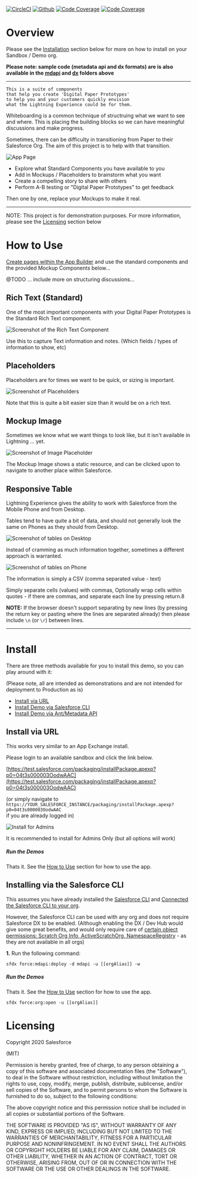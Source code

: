 [![CircleCI](https://circleci.com/gh/SalesforceCloudServices/ltng-support-mockup-components.svg?style=shield&circle-token=e9f229e21244665f91971d91836b8056410ef187)](https://circleci.com/gh/SalesforceCloudServices/ltng-support-mockup-components)
[![Github](https://img.shields.io/badge/license-MIT-343434.svg)](https://choosealicense.com/licenses/mit/)
[![Code Coverage](https://img.shields.io/badge/Code%20Coverage-99-00BB00.svg)](https://circleci.com/gh/SalesforceCloudServices/ltng-support-storybook)
[![Code Coverage](https://img.shields.io/badge/Branch%20Coverage-95-00BB00.svg)](https://circleci.com/gh/SalesforceCloudServices/ltng-support-storybook)

# Overview

Please see the [Installation](#install) section below for more on how to install on your Sandbox / Demo org.

**Please note: sample code (metadata api and dx formats) are is also available in the [mdapi](./mdapi) and [dx](./dx) folders above**

---

```
This is a suite of components
that help you create 'Digital Paper Prototypes'
to help you and your customers quickly envision
what the Lightning Experience could be for them.
```

Whiteboarding is a common technique of structruing what we want to see and where. This is placing the building blocks so we can have meaningful discussions and make progress.

Sometimes, there can be difficulty in transitioning from Paper to their Salesforce Org.  The aim of this project is to help with that transition.

![App Page](docs/images/ExampleAppPage.png)

*  Explore what Standard Components you have available to you
*  Add in Mockups / Placeholders to brainstorm what you want
*  Create a compelling story to share with others
*  Perform A-B testing or "Digital Paper Prototypes" to get feedback

Then one by one, replace your Mockups to make it real.

---

NOTE: This project is for demonstration purposes.
For more information, please see the [Licensing](#licensing) section below

# How to Use


[Create pages within the App Builder](https://trailhead.salesforce.com/en/content/learn/modules/lightning_app_builder/lightning_app_builder_intro) and use the standard components and the provided Mockup Components below...

@TODO ... include more on structuring discussions...

## Rich Text (Standard)

One of the most important components with your Digital Paper Prototypes is the Standard Rich Text component.

![Screenshot of the Rich Text Component](docs/images/richTextComponent.png)

Use this to capture Text information and notes.
(Which fields / types of information to show, etc)

## Placeholders

Placeholders are for times we want to be quick, or sizing is important.

![Screenshot of Placeholders](docs/images/placeholderComponent.png)

Note that this is quite a bit easier size than it would be on a rich text.

## Mockup Image

Sometimes we know what we want things to look like, but it isn't available in Lightning ... yet.

![Screenshot of Image Placeholder](docs/images/imageComponent.png)

The Mockup Image shows a static resource, and can be clicked upon to navigate to another place within Salesforce.

## Responsive Table

Lightning Experience gives the ability to work with Salesforce from the Mobile Phone and from Desktop.

Tables tend to have quite a bit of data, and should not generally look the same on Phones as they should from Desktop.

![Screenshot of tables on Desktop](docs/images/tableDesktop.png)

Instead of cramming as much information together, sometimes a different approach is warranted.

![Screenshot of tables on Phone](docs/images/tablePhone.png)

The information is simply a CSV (comma separated value - text)

Simply separate cells (values) with commas,
Optionally wrap cells within quotes - if there are commas,
and separate each line by pressing return.8

**NOTE:** If the browser doesn't support separating by new lines
(by pressing the return key or pasting where the lines are separated already)
then please include `\n` (or `\r`) between lines.

---

# Install

There are three methods available for you to install this demo, so you can play around with it:

(Please note, all are intended as demonstrations and are not intended for deployment to Production as is)

* [Install via URL](#install-via-url)
* [Install Demo via Salesforce CLI](#install-via-salesforce-cli)
* [Install Demo via Ant/Metadata API](#install-via-metadata-api)

## Install via URL

This works very similar to an App Exchange install.

Please login to an available sandbox and click the link below.

[https://test.salesforce.com/packaging/installPackage.apexp?p0=04t3s000003OodwAAC](https://test.salesforce.com/packaging/installPackage.apexp?p0=04t3s000003OodwAAC)

(or simply navigate to `https://YOUR_SALESFORCE_INSTANCE/packaging/installPackage.apexp?p0=04t3s000003OodwAAC` <br />
if you are already logged in)

![Install for Admins](docs/images/installPackage.png)

It is recommended to install for Admins Only (but all options will work)

##### Run the Demos

Thats it. See the [How to Use](#how-to-use) section for how to use the app.

## Installing via the Salesforce CLI

This assumes you have already installed the [Salesforce CLI]() and [Connected the Salesforce CLI to your org](https://developer.salesforce.com/docs/atlas.en-us.sfdx_dev.meta/sfdx_dev/sfdx_dev_auth_web_flow.htm).

However, the Salesforce CLI can be used with any org and does not require Salesforce DX to be enabled. (Although enabling the DX / Dev Hub would give some great benefits, and would only require care of [certain object permissions: Scratch Org Info, ActiveScratchOrg, NamespaceRegistry](https://developer.salesforce.com/docs/atlas.en-us.sfdx_setup.meta/sfdx_setup/sfdx_setup_add_users.htm) - as they are not available in all orgs)

**1.** Run the following command:

	sfdx force:mdapi:deploy -d mdapi -u [[orgAlias]] -w
	

##### Run the Demos

Thats it. See the [How to Use](#how-to-use) section for how to use the app.

	sfdx force:org:open -u [[orgAlias]]
	
# Licensing

Copyright 2020 Salesforce

(MIT)

Permission is hereby granted, free of charge, to any person obtaining a copy of this software and associated documentation files (the "Software"), to deal in the Software without restriction, including without limitation the rights to use, copy, modify, merge, publish, distribute, sublicense, and/or sell copies of the Software, and to permit persons to whom the Software is furnished to do so, subject to the following conditions:

The above copyright notice and this permission notice shall be included in all copies or substantial portions of the Software.

THE SOFTWARE IS PROVIDED "AS IS", WITHOUT WARRANTY OF ANY KIND, EXPRESS OR IMPLIED, INCLUDING BUT NOT LIMITED TO THE WARRANTIES OF MERCHANTABILITY, FITNESS FOR A PARTICULAR PURPOSE AND NONINFRINGEMENT. IN NO EVENT SHALL THE AUTHORS OR COPYRIGHT HOLDERS BE LIABLE FOR ANY CLAIM, DAMAGES OR OTHER LIABILITY, WHETHER IN AN ACTION OF CONTRACT, TORT OR OTHERWISE, ARISING FROM, OUT OF OR IN CONNECTION WITH THE SOFTWARE OR THE USE OR OTHER DEALINGS IN THE SOFTWARE.